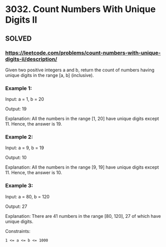 # 3032. Count Numbers With Unique Digits II

## SOLVED
### https://leetcode.com/problems/count-numbers-with-unique-digits-ii/description/

Given two positive integers a and b, return the count of numbers having unique digits in the range [a, b] (inclusive).



### Example 1:

Input: a = 1, b = 20

Output: 19

Explanation: All the numbers in the range [1, 20] have unique digits except 11. Hence, the answer is 19.

### Example 2:

Input: a = 9, b = 19

Output: 10

Explanation: All the numbers in the range [9, 19] have unique digits except 11. Hence, the answer is 10.

### Example 3:

Input: a = 80, b = 120

Output: 27

Explanation: There are 41 numbers in the range [80, 120], 27 of which have unique digits.



Constraints:

    1 <= a <= b <= 1000
